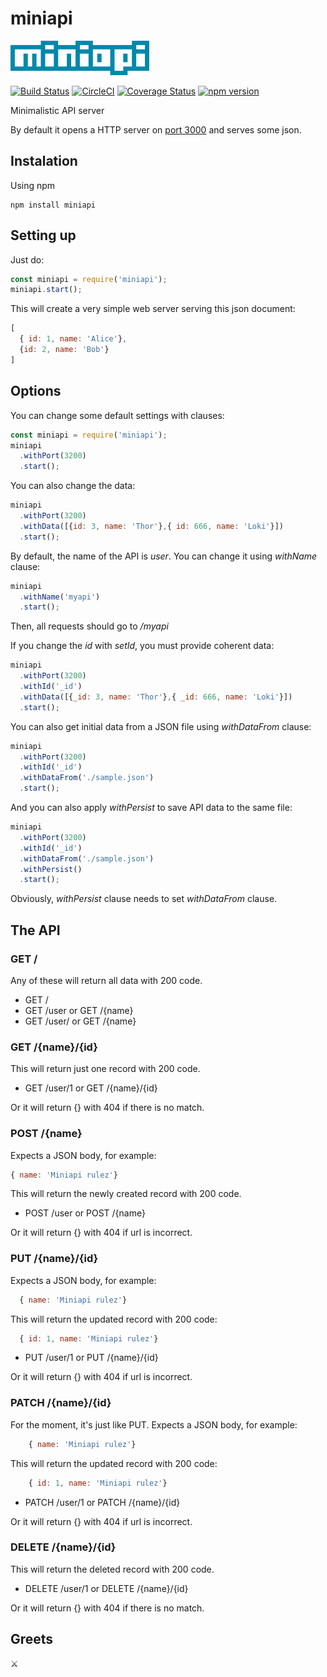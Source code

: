 # miniapi
![miniapi](miniapi.png)

[![Build Status](https://travis-ci.org/pxai/miniapi.svg?branch=master)](https://travis-ci.org/pxai/miniapi)
[![CircleCI](https://circleci.com/gh/pxai/miniapi.svg?style=svg)](https://circleci.com/gh/pxai/miniapi)
[![Coverage Status](https://coveralls.io/repos/github/pxai/miniapi/badge.svg)](https://coveralls.io/github/pxai/miniapi)
[![npm version](https://badge.fury.io/js/miniapi.svg)](https://badge.fury.io/js/miniapi)

Minimalistic API server

By default it opens a HTTP server on [port 3000](http://localhost:3000)
and serves some json.

## Instalation
Using npm
```
npm install miniapi
```

## Setting up
Just do:
```javascript
const miniapi = require('miniapi');
miniapi.start();
```

This will create a very simple web server serving this json document:
```javascript
[
  { id: 1, name: 'Alice'},
  {id: 2, name: 'Bob'}
]
```

## Options
You can change some default settings with clauses:
```javascript
const miniapi = require('miniapi');
miniapi
  .withPort(3200)
  .start();
```

You can also change the data:
```javascript
miniapi
  .withPort(3200)
  .withData([{id: 3, name: 'Thor'},{ id: 666, name: 'Loki'}])
  .start();
```
By default, the name of the API is *user*. You can change it using *withName* clause:
```javascript
miniapi
  .withName('myapi')
  .start();
```
Then, all requests should go to */myapi*

If you change the *id* with *setId*, you must provide coherent data:
```javascript
miniapi
  .withPort(3200)
  .withId('_id')
  .withData([{_id: 3, name: 'Thor'},{ _id: 666, name: 'Loki'}])
  .start();
```

You can also get initial data from a JSON file using *withDataFrom* clause:

```javascript
miniapi
  .withPort(3200)
  .withId('_id')
  .withDataFrom('./sample.json')
  .start();
```

And you can also apply *withPersist* to save API data to the same file:

```javascript
miniapi
  .withPort(3200)
  .withId('_id')
  .withDataFrom('./sample.json')
  .withPersist()
  .start();
```
Obviously, *withPersist* clause needs to set *withDataFrom* clause.

## The API

### GET /
Any of these will return all data with 200 code.
- GET /
- GET /user  or GET /{name}
- GET /user/ or GET /{name}

### GET /{name}/{id}
This will return just one record with 200 code.
- GET /user/1  or GET /{name}/{id}

Or it will return {} with 404 if there is no match.

### POST /{name}
Expects a JSON body, for example:

```javascript
{ name: 'Miniapi rulez'}
```
This will return the newly created record with 200 code.
- POST /user  or POST /{name}

Or it will return {} with 404 if url is incorrect.

### PUT /{name}/{id}
Expects a JSON body, for example:

```javascript
  { name: 'Miniapi rulez'}
```
This will return the updated record with 200 code:
```javascript
  { id: 1, name: 'Miniapi rulez'}
```

- PUT /user/1  or PUT /{name}/{id}

Or it will return {} with 404 if url is incorrect.

### PATCH /{name}/{id}
For the moment, it's just like PUT.
Expects a JSON body, for example:

```javascript
    { name: 'Miniapi rulez'}
```

This will return the updated record with 200 code:
```javascript
    { id: 1, name: 'Miniapi rulez'}
```

- PATCH /user/1  or PATCH /{name}/{id}

Or it will return {} with 404 if url is incorrect.

### DELETE /{name}/{id}
  This will return the deleted record with 200 code.
  - DELETE /user/1  or DELETE /{name}/{id}

  Or it will return {} with 404 if there is no match.

## Greets
⚔️
